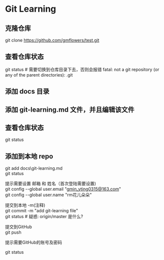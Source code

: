 # Git Learning

## 克隆仓库
git clone https://github.com/gmflowers/test.git

## 查看仓库状态
git status # 需要切换到仓库目录下去，否则会报错 fatal: not a git repository (or any of the parent directories): .git

## 添加 docs 目录

## 添加 git-learning.md 文件，并且编辑该文件

## 查看仓库状态
git status

## 添加到本地 repo
git add docs\git-learning.md  
git status

提示需要设置 邮箱 和 姓名（首次登陆需要设置)  
git config --global user.email "gmin_yting0315@163.com"  
git config --global user.name "rm花儿朵朵"  

提交到本地 -m(注释)  
git commit -m "add git-learning file"  
git status # 疑惑: origin/master 是什么?    

提交到GitHub  
git push  

提示需要GitHub的账号及密码  

git status
